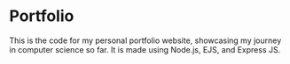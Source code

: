# Portfolio

This is the code for my personal portfolio website, showcasing my journey in computer science so far.
It is made using Node.js, EJS, and Express JS.